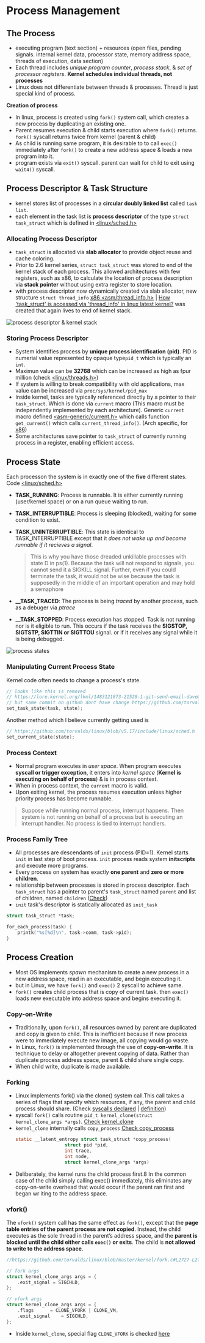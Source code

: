 # Process Management

## The Process

- executing program (text section) + resources (open files, pending signals. internal kernel data, processor state, memory address space, threads of execution, data section)
- Each thread includes *unique program counter*, *process stack*, & *set of processor registers*. **Kernel schedules individual threads, not processes**
- Linux does not differentiate between threads & processes. Thread is just special kind of process.

**Creation of process**

- In linux, process is created using `fork()` system call, which creates a new process by duplicating an existing one.
- Parent resumes execution & child starts execution where `fork()` returns. `fork()` syscall returns twice from kernel (parent & child)
- As child is running same program, it is desirable to to call `exec()` immediately after `fork()` to create a new address space & loads a new program into it.
- program exists via `exit()` syscall. parent can wait for child to exit using `wait4()` syscall.

## Process Descriptor & Task Structure

- kernel stores list of processes in a **circular doubly linked list** called `task list`.
- each element in the task list is **process descriptor** of the type `struct task_struct` which is defined in [<linux/sched.h>](https://github.com/torvalds/linux/blob/v5.17/include/linux/sched.h#L728)

### Allocating Process Descriptor

- `task_struct` is allocated via **slab allocator** to provide object reuse and cache coloring.
- Prior to 2.6 kernel series, `struct task_struct` was stored to end of the kernel stack of each process. This allowed architectures with few registers, such as x86, to calculate the location of process description via **stack pointer** without using extra register to store location.
- with process descriptor now dynamically created via slab allocator, new structure `struct thread_info` [x86 <asm/thread_info.h>](https://github.com/torvalds/linux/blob/v5.17/arch/x86/include/asm/thread_info.h) | [How 'task_struct' is accessed via 'thread_info' in linux latest kernel?](https://stackoverflow.com/questions/70043591/how-task-struct-is-accessed-via-thread-info-in-linux-latest-kernel) was created that again lives to end of kernel stack.

![process descriptor & kernel stack](./images/process-descriptor-and-kernel-stack.PNG)

### Storing Process Descriptor

- System identifies process by **unique process identification (pid)**. PID is numerial value represented by opaque type`pid_t` which is typically an `int`.
- Maximun value can be **32768** which can be increased as high as fpur million (check [<linux/threads.h>](https://github.com/torvalds/linux/blob/v5.17/include/linux/threads.h))
- If system is willing to break compatibility with old applications, max value can be increased via `proc/sys/kernel/pid_max`
- Inside kernel, tasks are typically referenced directly by a pointer to their `task_struct`. Which is done via `current` macro (This macro must be independently implemented by each architecture). Generic `current` macro defined [<asm-generic/current.h>](https://github.com/torvalds/linux/blob/v5.17/include/asm-generic/current.h) which calls function `get_current()` which calls `current_thread_info()`. (Arch specific, for [x86](https://github.com/torvalds/linux/blob/v5.17/arch/x86/include/asm/current.h))
- Some architectures save pointer to `task_struct` of currently running process in a register, enabling efficient access.

## Process State

Each processon the system is in exactly one of the **five** different states. Code [<linux/sched.h>](https://github.com/torvalds/linux/blob/v5.17/include/linux/sched.h)

- **TASK_RUNNING**: Process is runnable. It is either currently running (user/kernel space) or on a run queue waiting to run.
- **TASK_INTERRUPTIBLE**: Process is sleeping (blocked), waiting for some condition to exist.
- **TASK_UNINTERRUPTIBLE**: This state is identical to TASK_INTERRUPTIBLE except that it *does not wake up and become runnable if it recieves a signal*.
  
  >This is why you have those dreaded unkillable processes with state D in ps(1). Because the task will not respond to signals, you cannot send it a SIGKILL signal. Further, even if you could terminate the task, it would not be wise because the task is supposedly in the middle of an important operation and may hold a semaphore
- **__TASK_TRACED**: The process is being *traced* by another process, such as a debuger via *ptrace*
- **__TASK_STOPPED**: Process execution has stopped. Task is not running nor is it eligible to run. This occurs if the task receives the **SIGSTOP, SIGTSTP, SIGTTIN or SIGTTOU** signal. or if it receives any signal while it is being debugged.

![process states](./images/process-states.PNG)

### Manipulating Current Process State

Kernel code often needs to change a process's state. 

```c
// looks like this is removed
// https://lore.kernel.org/lkml/1483121873-21528-1-git-send-email-dave@stgolabs.net/
// but same commit on github dont have change https://github.com/torvalds/linux/commit/be628be09563f8f6e81929efbd7cf3f45c344416
set_task_state(task, state);
```

Another method which I believe currently getting used is

```c
// https://github.com/torvalds/linux/blob/v5.17/include/linux/sched.h
set_current_state(state);
```

### Process Context

- Normal program executes in *user space*. When program executes **syscall or trigger exception**, it enters into *kernel space* (**Kernel is executing on behalf of process**) & is in process context.
- When in process context, the `current` macro is valid.
- Upon exiting kernel, the process resumes execution unless higher priority process has become runnable.

>Suppose while running normal process, interrupt happens. Then system is not running on behalf of a process but is executing an interrupt handler. No process is tied to interrupt handlers.

### Process Family Tree

- All processes are descendants of `init` process (PID=1). Kernel starts `init` in last step of boot process. `init` process reads system **initscripts** and execute more programs.
- Every process on system has exactly **one parent** and **zero or more children**.
- relationship between processes is stored in process descriptor. Each `task_struct` has a pointer to parent's `task_struct` named `parent` and list of children, named `children` ([Check](https://github.com/torvalds/linux/blob/v5.17/include/linux/sched.h#L954-L970))
- `init` task's descriptor is statically allocated as `init_task`

```c
struct task_struct *task;

for_each_process(task) {
    printk("%s[%d]\n", task->comm, task->pid);
}
```

## Process Creation

- Most OS implements *spawn* mechanism to create a new process in a new address space, read in an executable, and begin executing it.
- but in Linux, we have `fork()` and `exec()` 2 syscall to achieve same.
- `fork()` creates child process that is copy of current task. then `exec()` loads new executable into address space and begins executing it.

### Copy-on-Write

- Traditionally, upon `fork()`, all resources owned by parent are duplicated and copy is given to child. This is inefficient because if new process were to immediately execute new image, all copying would go waste.
- In Linux, `fork()` is implemented through the use of **copy-on-write**. It is technique to delay or altogether prevent copying of data. Rather than duplicate process address space, parent & child share single copy.
- When child write, duplicate is made available.

### Forking

- Linux implements fork() via the clone() system call.This call takes a series of flags that specify which resources, if any, the parent and child process should share. (Check [syscalls declared](https://github.com/torvalds/linux/blob/v5.17/include/linux/syscalls.h) | [definition](https://github.com/torvalds/linux/blob/v5.17/kernel/fork.c))
- syscall `fork()` calls routine `pid_t kernel_clone(struct kernel_clone_args *args)`. [Check kernel_clone](https://github.com/torvalds/linux/blob/v5.17/kernel/fork.c#L2524)
- `kernel_clone` internally calls `copy_process` [Check copy_process](https://github.com/torvalds/linux/blob/v5.17/kernel/fork.c#L1902)
  ```c
  static __latent_entropy struct task_struct *copy_process(
					struct pid *pid,
					int trace,
					int node,
					struct kernel_clone_args *args)
  ```
- Deliberately, the kernel runs the child process first.8 In the common case of the child simply calling exec() immediately, this eliminates any copy-on-write overhead that would occur if the parent ran first and began wr iting to the address space.

### vfork()

The `vfork()` system call has the same effect as `fork()`, except that the **page table entries of the parent process are not copied**. Instead, the child executes as the sole thread in the parent’s address space, and the **parent is blocked until the child either calls `exec()` or exits**. The child is **not allowed to write to the address space**.

```c
//https://github.com/torvalds/linux/blob/master/kernel/fork.c#L2727-L2753

// fork args
struct kernel_clone_args args = {
    .exit_signal = SIGCHLD,
};

// vfork args
struct kernel_clone_args args = {
    .flags		= CLONE_VFORK | CLONE_VM,
    .exit_signal	= SIGCHLD,
};
```

- Inside `kernel_clone`, special flag `CLONE_VFORK` is checked [here](https://github.com/torvalds/linux/blob/master/kernel/fork.c#L2673)
